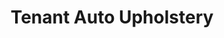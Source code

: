---
title: "Tenant Auto Upholstery"
url: /philadelphia/tenant-auto-upholstery/
shop: Autowerkstatt
---